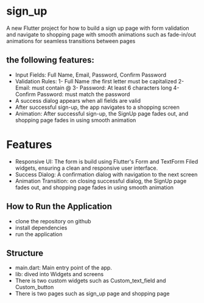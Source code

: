 # sign_up

A new Flutter project for how to build a sign up page with form validation
and navigate to shopping page with smooth animations such as fade-in/out 
animations for seamless transitions between pages

## the following features:

- Input Fields: Full Name, Email, Password, Confirm Password
- Validation Rules:
1- Full Name :the first letter must be capitalized
2- Email: must contain @
3- Password: At least 6 characters long
4- Confirm Password: must match the password
- A success dialog appears when all fields are valid
- After successful sign-up, the app navigates to a shopping screen
- Animation:  After successful sign-up, the SignUp page fades out, 
and shopping page fades in using smooth animation

# Features 
- Responsive UI: The form is build using Flutter's Form and TextForm Filed widgets,
ensuring a clean and responsive user interface.
- Success Dialog: A confirmation dialog with navigation to the next screen 
- Animation Transition: on closing successful dialog, the SignUp page fades out,
  and shopping page fades in using smooth animation

## How to Run the Application
- clone the repository on github
- install dependencies
- run the application

## Structure
- main.dart: Main entry point of the app.
- lib: dived into Widgets and screens
- There is two custom widgets such as Custom_text_field and Custom_button
-  There is two pages such as sign_up page and shopping page

